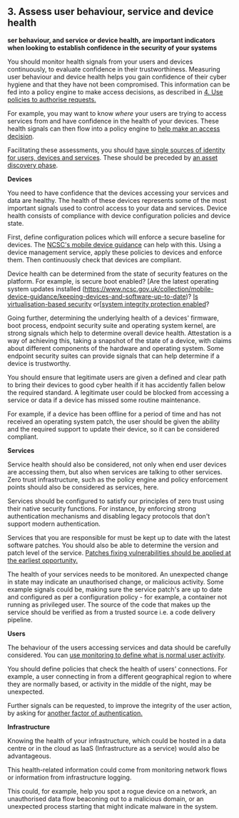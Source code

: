 ## 3\. Assess user behaviour, service and device health

**ser behaviour, and service or device health, are important indicators when looking to establish confidence in the security of your systems**

You should monitor health signals from your users and devices continuously, to evaluate confidence in their trustworthiness. Measuring user behaviour and device health helps you gain confidence of their cyber hygiene and that they have not been compromised. This information can be fed into a policy engine to make access decisions, as described in [4. Use policies to authorise requests.](4-Use-policies-to-authorise-requests.md)

For example, you may want to know *where* your users are trying to access services from and have confidence in the health of your devices. These health signals can then flow into a policy engine to [help make an access decision](4-Use-policies-to-authorise-requests.md).

Facilitating these assessments, you should [have single sources of identity for users, devices and services](2-Know-your-User-Service-and-Device-identities.md). These should be preceded by [an asset discovery phase](1-Know-your-architecture-including-users-devices-services-and-data.md).

**Devices**

You need to have confidence that the devices accessing your services and data are healthy. The health of these devices represents some of the most important signals used to control access to your data and services. Device health consists of compliance with device configuration policies and device state.

First, define configuration polices which will enforce a secure baseline for devices. The [NCSC\'s mobile device guidance](https://www.ncsc.gov.uk/collection/mobile-device-guidance) can help with this. Using a device management service, apply these policies to devices and enforce them. Then continuously check that devices are compliant.

Device health can be determined from the state of security features on the platform. For example, is secure boot enabled? [Are the latest operating system updates installed (https://www.ncsc.gov.uk/collection/mobile-device-guidance/keeping-devices-and-software-up-to-date)? [Is virtualisation-based security](https://docs.microsoft.com/en-us/windows-hardware/design/device-experiences/oem-vbs) or[[system integrity protection enabled](https://support.apple.com/en-us/HT204899)?

Going further, determining the underlying health of a devices\' firmware, boot process, endpoint security suite and operating system kernel, are strong signals which help to determine overall device health. Attestation is a way of achieving this, taking a snapshot of the state of a device, with claims about different components of the hardware and operating system. Some endpoint security suites can provide signals that can help determine if a device is trustworthy.

You should ensure that legitimate users are given a defined and clear path to bring their devices to good cyber health if it has accidently fallen below the required standard. A legitimate user could be blocked from accessing a service or data if a device has missed some routine maintenance.

For example, if a device has been offline for a period of time and has not received an operating system patch, the user should be given the ability and the required support to update their device, so it can be considered compliant.

**Services**

Service health should also be considered, not only when end user devices are accessing them, but also when services are talking to other services. Zero trust infrastructure, such as the policy engine and policy enforcement points should also be considered as services, here.

Services should be configured to satisfy our principles of zero trust using their native security functions. For instance, by enforcing strong authentication mechanisms and disabling legacy protocols that don\'t support modern authentication.

Services that you are responsible for must be kept up to date with the latest software patches. You should also be able to determine the version and patch level of the service. [Patches fixing vulnerabilities should be applied at the earliest opportunity.](https://www.ncsc.gov.uk/guidance/vulnerability-management)

The health of your services needs to be monitored. An unexpected change in state may indicate an unauthorised change, or malicious activity. Some example signals could be, making sure the service patch\'s are up to date and configured as per a configuration policy - for example, a container not running as privileged user. The source of the code that makes up the service should be verified as from a trusted source i.e. a code delivery pipeline.

**Users**

The behaviour of the users accessing services and data should be carefully considered. You can [use monitoring to define what is normal user activity](6-Focus-your-monitoring-on-users-devices-and-services.md).

You should define policies that check the health of users\' connections. For example, a user connecting in from a different geographical region to where they are normally based, or activity in the middle of the night, may be unexpected.

Further signals can be requested, to improve the integrity of the user action, by asking for [another factor of authentication.](5-Authenticate-and-Authorise-everywhere.md)

**Infrastructure**

Knowing the health of your infrastructure, which could be hosted in a data centre or in the cloud as IaaS (Infrastructure as a service) would also be advantageous.

This health-related information could come from monitoring network flows or information from infrastructure logging.

This could, for example, help you spot a rogue device on a network, an unauthorised data flow beaconing out to a malicious domain, or an unexpected process starting that might indicate malware in the system.
